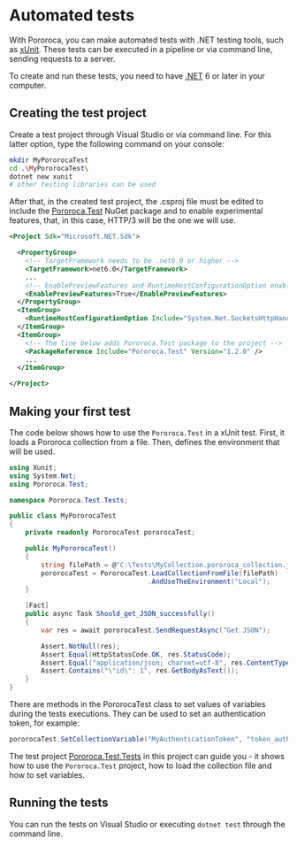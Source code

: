 # Automated tests

With Pororoca, you can make automated tests with .NET testing tools, such as [xUnit](https://xunit.net/). These tests can be executed in a pipeline or via command line, sending requests to a server.

To create and run these tests, you need to have [.NET](https://dotnet.microsoft.com) 6 or later in your computer.

## Creating the test project

Create a test project through Visual Studio or via command line. For this latter option, type the following command on your console:

```sh
mkdir MyPororocaTest
cd .\MyPororocaTest\
dotnet new xunit
# other testing libraries can be used
```

After that, in the created test project, the .csproj file must be edited to include the [Pororoca.Test](https://www.nuget.org/packages/Pororoca.Test/) NuGet package and to enable experimental features, that, in this case, HTTP/3 will be the one we will use.

```xml
<Project Sdk="Microsoft.NET.Sdk">

  <PropertyGroup>
    <!-- TargetFramework needs to be .net6.0 or higher -->
    <TargetFramework>net6.0</TargetFramework>
    ...
    <!-- EnablePreviewFeatures and RuntimeHostConfigurationOption enable HTTP/3 in the project -->
    <EnablePreviewFeatures>True</EnablePreviewFeatures>
  </PropertyGroup>
  <ItemGroup>
    <RuntimeHostConfigurationOption Include="System.Net.SocketsHttpHandler.Http3Support" Value="true" />
  </ItemGroup>
  <ItemGroup>
    <!-- The line below adds Pororoca.Test package to the project -->
    <PackageReference Include="Pororoca.Test" Version="1.2.0" />
    ...
  </ItemGroup>

</Project>
```

## Making your first test

The code below shows how to use the `Pororoca.Test` in a xUnit test. First, it loads a Pororoca collection from a file. Then, defines the environment that will be used.

```cs
using Xunit;
using System.Net;
using Pororoca.Test;

namespace Pororoca.Test.Tests;

public class MyPororocaTest
{
    private readonly PororocaTest pororocaTest;

    public MyPororocaTest()
    {
        string filePath = @"C:\Tests\MyCollection.pororoca_collection.json";
        pororocaTest = PororocaTest.LoadCollectionFromFile(filePath)
                                   .AndUseTheEnvironment("Local");
    }

    [Fact]
    public async Task Should_get_JSON_successfully()
    {
        var res = await pororocaTest.SendRequestAsync("Get JSON");

        Assert.NotNull(res);
        Assert.Equal(HttpStatusCode.OK, res.StatusCode);
        Assert.Equal("application/json; charset=utf-8", res.ContentType);
        Assert.Contains("\"id\": 1", res.GetBodyAsText());
    }
}
```

There are methods in the PororocaTest class to set values of variables during the tests executions. They can be used to set an authentication token, for example:

```cs
pororocaTest.SetCollectionVariable("MyAuthenticationToken", "token_auth");
```

The test project [Pororoca.Test.Tests](https://github.com/alexandrehtrb/Pororoca/tree/master/tests/Pororoca.Test.Tests) in this project can guide you - it shows how to use the `Pororoca.Test` project, how to load the collection file and how to set variables.

## Running the tests

You can run the tests on Visual Studio or executing `dotnet test` through the command line.